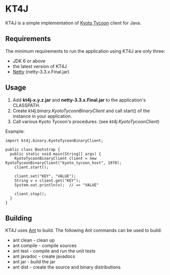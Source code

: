 KT4J 
=====

KT4J is a simple implementation of [Kyoto Tycoon](http://fallabs.com/kyototycoon/) client for Java.

## Requirements

The minimum requirements to run the application using KT4J are only three:

* JDK 6 or above
* the latest version of KT4J
* [Netty](http://netty.io/) (netty-3.3.x.Final.jar)

## Usage

1. Add **kt4j-x.y.z.jar** and **netty-3.3.x.Final.jar** to the application's CLASSPATH.
2. Create _kt4j.binary.KyotoTycoonBinaryClient_ and call start() of the instance in your application.
3. Call various Kyoto Tycoon's procedures. (see _kt4j.KyotoTycoonClient_) 

Example:

    import kt4j.binary.KyotoTycoonBinaryClient;
    
    public class Bootstrap {
      public static void main(String[] args) {
        KyotoTycoonBinaryClient client = new KyotoTycoonBinaryClient("kyoto_tycoon_host", 1978);
        client.start();
            
        client.set("KEY", "VALUE");
        String v = client.get("KEY");
        System.out.println(v);  // => "VALUE"
            
        client.stop();
      }
    }

## Building

KT4J uses [Ant](http://ant.apache.org) to build. The following Ant commands can be used to build:

* ant clean - clean up
* ant compile - compile sources
* ant test - compile and run the unit tests
* ant javadoc - create javadocs
* ant jar - build the jar
* ant dist - create the source and binary distributions
